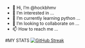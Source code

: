 - 👋 Hi, I’m @hockbhmv
- 👀 I’m interested in ...
- 🌱 I’m currently learning python ...
- 💞️ I’m looking to collaborate on ...
- 📫 How to reach me ...

<!---
hockbhmv/hockbhmv is a ✨ special ✨ repository because its `README.md` (this file) appears on your GitHub profile.
You can click the Preview link to take a look at your changes.
--->

#MY STATS 
[![GitHub Streak](http://github-readme-streak-stats.herokuapp.com?user=hockbhmv)](https://git.io/streak-stats)
